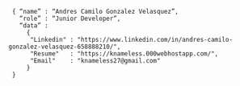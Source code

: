 <!--div style="text-align:center"><img src="./img/welcome.png" alt="background" style="width:70%; margin-left:auto; margin-right:auto; display: block; width:300px"/></div-->

```shell
 { “name” : “Andres Camilo Gonzalez Velasquez”,
   “role” : “Junior Developer”,
   “data” : 
     { 
      "Linkedin" : "https://www.linkedin.com/in/andres-camilo-gonzalez-velasquez-658888210/", 
      "Resume"   : "https://knameless.000webhostapp.com/",
      "Email"    : "knameless27@gmail.com"
     }
 }
```
